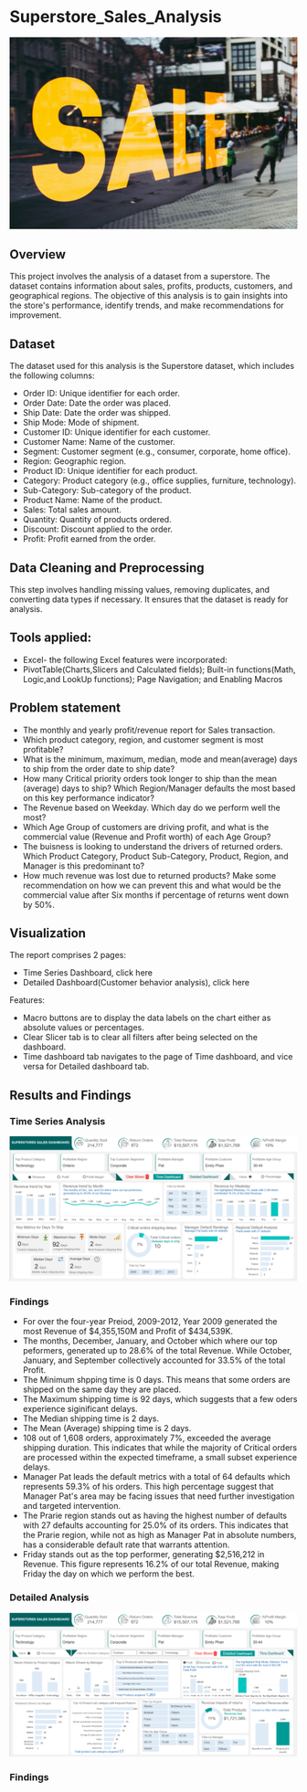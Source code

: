 # Superstore_Sales_Analysis

![](Sales_image.jpg)

## Overview

This project involves the analysis of a dataset from a superstore. The dataset contains information about sales, profits, products, customers, and geographical regions. The objective of this analysis is to gain insights into the store's performance, identify trends, and make recommendations for improvement.

## Dataset

The dataset used for this analysis is the Superstore dataset, which includes the following columns:

- Order ID: Unique identifier for each order.
- Order Date: Date the order was placed.
- Ship Date: Date the order was shipped.
- Ship Mode: Mode of shipment.
- Customer ID: Unique identifier for each customer.
- Customer Name: Name of the customer.
- Segment: Customer segment (e.g., consumer, corporate, home office).
- Region: Geographic region.
- Product ID: Unique identifier for each product.
- Category: Product category (e.g., office supplies, furniture, technology).
- Sub-Category: Sub-category of the product.
- Product Name: Name of the product.
- Sales: Total sales amount.
- Quantity: Quantity of products ordered.
- Discount: Discount applied to the order.
- Profit: Profit earned from the order.

## Data Cleaning and Preprocessing

This step involves handling missing values, removing duplicates, and converting data types if necessary. It ensures that the dataset is ready for analysis.

## Tools applied:

- Excel- the following Excel features were incorporated:
 - PivotTable(Charts,Slicers and Calculated fields); Built-in functions(Math, Logic,and LookUp functions); Page Navigation; and Enabling Macros

## Problem statement
- The monthly and yearly profit/revenue report for Sales transaction.
- Which product category, region, and customer segment is most profitable?
- What is the minimum, maximum, median, mode and mean(average) days to ship from the order date to ship date?
- How many Critical priority orders took longer to ship than the mean (average) days to ship? Which Region/Manager defaults the most based on this key performance indicator?
- The Revenue based on Weekday. Which day do we perform well the most?
- Which Age Group of customers are driving profit, and what is the commercial value (Revenue and Profit worth) of each Age Group?
- The buisness is looking to understand the drivers of returned orders. Which Product Category, Product Sub-Category, Product, Region, and Manager is this predominant to?
- How much revenue was lost due to returned products? Make some recommendation on how we can prevent this and what would be the commercial value after Six months if percentage of returns went down by 50%.

## Visualization

The report comprises 2 pages:
- Time Series Dashboard, click here
- Detailed Dashboard(Customer behavior analysis), click here

Features:
- Macro buttons are to display the data labels on the chart either as absolute values or percentages.
- Clear Slicer tab is to clear all filters after being selected on the dashboard.
- Time dashboard tab navigates to the page of Time dashboard, and vice versa for Detailed dashboard tab.

## Results and Findings

### Time Series Analysis
![](Time_Series_Dashboard.PNG)

### Findings
- For over the four-year Preiod, 2009-2012, Year 2009 generated the most Revenue of $4,355,150M and Profit of $434,539K.
- The months, December, January, and October which where our top peformers, generated up to 28.6% of the total Revenue. While October, January, and September collectively accounted for 33.5% of the total Profit.
- The Minimum shpping time is 0 days. This means that some orders are shipped on the same day they are placed.
- The Maximum shipping time is 92 days, which suggests that a few oders experience siginificant delays.
- The Median shipping time is 2 days.
- The Mean (Average) shipping time is 2 days.
- 108 out of 1,608 orders, approximately 7%, exceeded the average shipping duration. This indicates that while the majority of Critical orders are processed within the expected timeframe, a small subset experience delays.
- Manager Pat leads the default metrics with a total of 64 defaults which represents 59.3% of his orders. This high percentage suggest that Manager Pat's area may be facing issues that need further investigation and targeted intervention.
- The Prarie region stands out as having the highest number of defaults with 27 defaults accounting for 25.0% of its orders. This indicates that the Prarie region, while not as high as Manager Pat in absolute numbers, has a considerable default rate that warrants attention.
- Friday stands out as the top performer, generating $2,516,212 in Revenue. This figure represents 16.2% of our total Revenue, making Friday the day on which we perform the best.

### Detailed Analysis
![](Detailed_Dashboard.PNG)

### Findings
